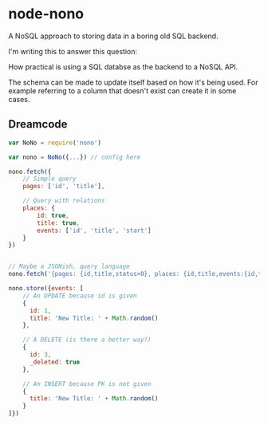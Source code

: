 # node-nono

A NoSQL approach to storing data in a boring old SQL backend.

I'm writing this to answer this question:

How practical is using a SQL databse as the backend to a NoSQL API.

The schema can be made to update itself based on how it's being used. For example referring to a column that doesn't exist can create it in some cases.

## Dreamcode

```js
var NoNo = require('nono')

var nono = NoNo({...}) // config here

nono.fetch({
    // Simple query
    pages: ['id', 'title'],

    // Query with relations
    places: {
        id: true,
        title: true,
        events: ['id', 'title', 'start']
    }
})


// Maybe a JSONish, query language
nono.fetch('{pages: {id,title,status>0}, places: {id,title,events:{id,title,start}}')

nono.store({events: [
    // An UPDATE because id is given
    {
      id: 1,
      title: 'New Title: ' + Math.random()
    },

    // A DELETE (is there a better way?)
    {
      id: 3,
      _deleted: true
    },

    // An INSERT because PK is not given
    {
      title: 'New Title: ' + Math.random()
    }
]})
```